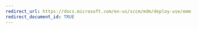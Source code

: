 ```yaml
---
redirect_url: https://docs.microsoft.com/en-us/sccm/mdm/deploy-use/emm-mobile-device-hardware-inventory-hybrid
redirect_document_id: TRUE
---
```

